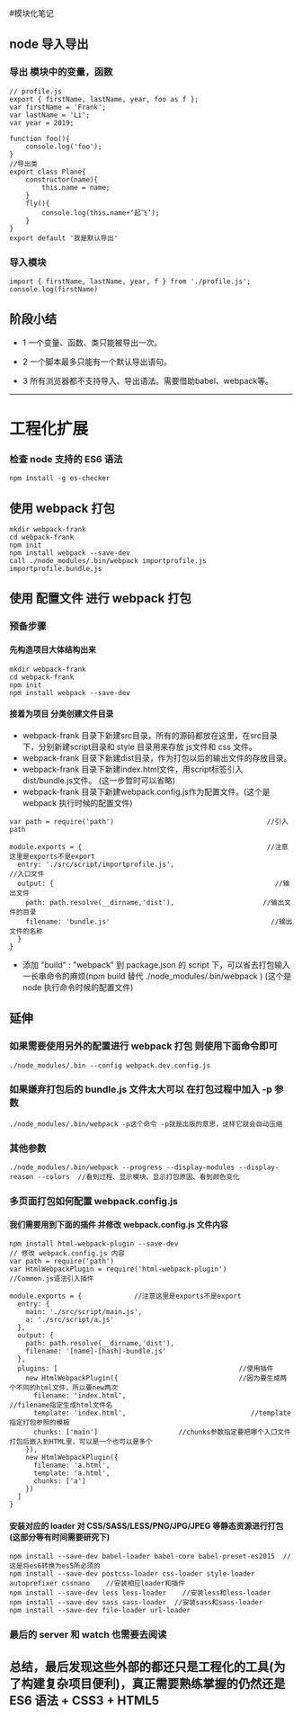 #模块化笔记
## node 导入导出

### 导出 模块中的变量，函数
```
// profile.js
export { firstName, lastName, year, foo as f };
var firstName = 'Frank';
var lastName = 'Li';
var year = 2019;

function foo(){
    console.log('foo');
}
//导出类
export class Plane{
    constructor(name){
        this.name = name;
    }
    fly(){
        console.log(this.name+‘起飞‘);
    }
}
export default '我是默认导出'
```
### 导入模块
```
import { firstName, lastName, year, f } from './profile.js';
console.log(firstName)
```

## 阶段小结
- 1 一个变量、函数、类只能被导出一次。

- 2 一个脚本最多只能有一个默认导出语句。

- 3 所有浏览器都不支持导入、导出语法。需要借助babel、webpack等。

***
# 工程化扩展

### 检查  node 支持的 ES6 语法
``` 
npm install -g es-checker 
```

## 使用 webpack 打包
```
mkdir webpack-frank
cd webpack-frank
npm init
npm install webpack --save-dev
call ./node_modules/.bin/webpack importprofile.js importprofile.bundle.js
```

## 使用 配置文件 进行 webpack 打包
### 预备步骤
#### 先构造项目大体结构出来
```
mkdir webpack-frank
cd webpack-frank
npm init
npm install webpack --save-dev
```
#### 接着为项目 分类创建文件目录
- webpack-frank 目录下新建src目录，所有的源码都放在这里，在src目录下，分别新建script目录和 style 目录用来存放 js文件和 css 文件。
- webpack-frank 目录下新建dist目录，作为打包以后的输出文件的存放目录。
- webpack-frank 目录下新建index.html文件，用script标签引入dist/bundle.js文件。 (这一步暂时可以省略)
- webpack-frank 目录下新建webpack.config.js作为配置文件。(这个是 webpack 执行时候的配置文件)
```
var path = require('path')                                      //引入path

module.exports = {                                              //注意这里是exports不是export
  entry: './src/script/importprofile.js',                                 //入口文件
  output: {                                                       //输出文件
    path: path.resolve(__dirname,'dist'),                      //输出文件的目录
    filename: 'bundle.js'                                        //输出文件的名称
  }
}
```
- 添加 "build" : "webpack" 到 package.json 的 script 下，可以省去打包输入一长串命令的麻烦(npm build 替代 ./node_modules/.bin/webpack  ) (这个是 node 执行命令时候的配置文件)

## 延伸
### 如果需要使用另外的配置进行 webpack 打包 则使用下面命令即可
```
./node_modules/.bin --config webpack.dev.config.js 
```
### 如果嫌弃打包后的 bundle.js 文件太大可以 在打包过程中加入 -p 参数
```
./node_modules/.bin/webpack -p这个命令 -p就是出版的意思，这样它就会自动压缩
```
### 其他参数
```
./node_modules/.bin/webpack --progress --display-modules --display-reason --colors  //看到过程、显示模块、显示打包原因、看到颜色变化
```
### 多页面打包如何配置 webpack.config.js
#### 我们需要用到下面的插件 并修改 webpack.config.js 文件内容
```
npm install html-webpack-plugin --save-dev
// 修改 webpack.config.js 内容
var path = require('path')
var HtmlWebpackPlugin = require('html-webpack-plugin')                //Common.js语法引入插件

module.exports = {             //注意这里是exports不是export
  entry: {
    main: './src/script/main.js',
    a: './src/script/a.js'
  },
  output: {
    path: path.resolve(__dirname,'dist'),
    filename: '[name]-[hash]-bundle.js'
  },
  plugins: [                                             //使用插件
    new HtmlWebpackPlugin({                              //因为要生成两个不同的html文件，所以要new两次
      filename: 'index.html',                                //filename指定生成html文件名
      template: 'index.html',                               //template指定打包参照的模板
      chunks: ['main']                    //chunks参数指定要把哪个入口文件打包后嵌入到HTML里，可以是一个也可以是多个
    }),
    new HtmlWebpackPlugin({
      filename: 'a.html',
      template: 'a.html',
      chunks: ['a']
    })
  ]
}
```
#### 安装对应的 loader 对 CSS/SASS/LESS/PNG/JPG/JPEG 等静态资源进行打包 (这部分等有时间需要研究下)
```
npm install --save-dev babel-loader babel-core babel-preset-es2015  //这是将es6转换为es5所必须的
npm install --save-dev postcss-loader css-loader style-loader autoprefixer cssnano    //安装相应loader和插件
npm install --save-dev less less-loader    //安装less和less-loader
npm install --save-dev sass sass-loader  //安装sass和sass-loader
npm install --save-dev file-loader url-loader
```
### 最后的 server 和  watch 也需要去阅读

## 总结，最后发现这些外部的都还只是工程化的工具(为了构建复杂项目便利)，真正需要熟练掌握的仍然还是 ES6 语法 + CSS3 + HTML5 





